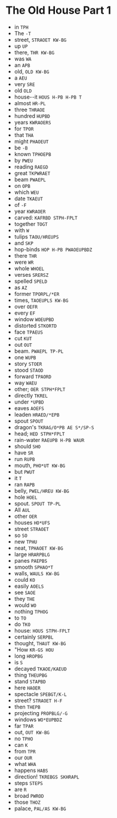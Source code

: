 # The Old House Part 1

* in `TPH`
* The `-T`
* street, `STRAOET KW-BG`
* up `UP`
* there, `THR KW-BG`
* was `WA`
* an `APB`
* old, `OLD KW-BG`
* a `AEU`
* very `SRE`
* old `OLD`
* house--it `HOUS H-PB H-PB T`
* almost `HR-PL`
* three `THRAOE`
* hundred `HUPBD`
* years `KWRAOERS`
* for `TPOR`
* that `THA`
* might `PHAOEUT`
* be `-B`
* known `TPHOEPB`
* by `PWEU`
* reading `RAEGD`
* great `TKPWRAET`
* beam `PWAEPL`
* on `OPB`
* which `WEU`
* date `TKAEUT`
* of `-F`
* year `KWRAOER`
* carved: `KAFRBD STPH-FPLT`
* together `TOGT`
* with `W`
* tulips `TAOU/HREUPS`
* and `SKP`
* hop-binds `HOP H-PB PWAOEUPBDZ`
* there `THR`
* were `WR`
* whole `WHOEL`
* verses `SRERSZ`
* spelled `SPELD`
* as `AZ`
* former `TPORPL/*ER`
* times, `TAOEUPLS KW-BG`
* over `OEFR`
* every `EF`
* window `WOEUPBD`
* distorted `STKORTD`
* face `TPAEUS`
* cut `KUT`
* out `OUT`
* beam. `PWAEPL TP-PL`
* one `WUPB`
* story `STOER`
* stood `STAOD`
* forward `TPAORD`
* way `WAEU`
* other; `OER STPH*FPLT`
* directly `TKREL`
* under `*UPBD`
* eaves `AOEFS`
* leaden `HRAED/*EPB`
* spout `SPOUT`
* dragon's `TKRAG/O*PB AE S*/SP-S`
* head; `HED STPH*FPLT`
* rain-water `RAEUPB H-PB WAUR`
* should `SHO`
* have `SR`
* run `RUPB`
* mouth, `PHO*UT KW-BG`
* but `PWUT`
* it `T`
* ran `RAPB`
* belly, `PWEL/HREU KW-BG`
* hole `HOEL`
* spout. `SPOUT TP-PL`
* All `AUL`
* other `OER`
* houses `HO*UFS`
* street `STRAOET`
* so `SO`
* new `TPHU`
* neat, `TPHAOET KW-BG`
* large `HRARPBLG`
* panes `PAEPBS`
* smooth `SPHAO*T`
* walls, `WAULS KW-BG`
* could `KO`
* easily `AOELS`
* see `SAOE`
* they `THE`
* would `WO`
* nothing `TPHOG`
* to `TO`
* do `TKO`
* house: `HOUS STPH-FPLT`
* certainly `SERPBL`
* thought, `THAUT KW-BG`
* "How `KR-GS HOU`
* long `HROPBG`
* is `S`
* decayed `TKAOE/KAEUD`
* thing `THEUPBG`
* stand `STAPBD`
* here `HAOER`
* spectacle `SPEBGT/K-L`
* street? `STRAOET H-F`
* then `THEPB`
* projecting `PROPBLG/-G`
* windows `WO*EUPBDZ`
* far `TPAR`
* out, `OUT KW-BG`
* no `TPHO`
* can `K`
* from `TPR`
* our `OUR`
* what `WHA`
* happens `HABS`
* direction! `TKREBGS SKHRAPL`
* steps `STEPS`
* are `R`
* broad `PWROD`
* those `THOZ`
* palace, `PAL/AS KW-BG`

